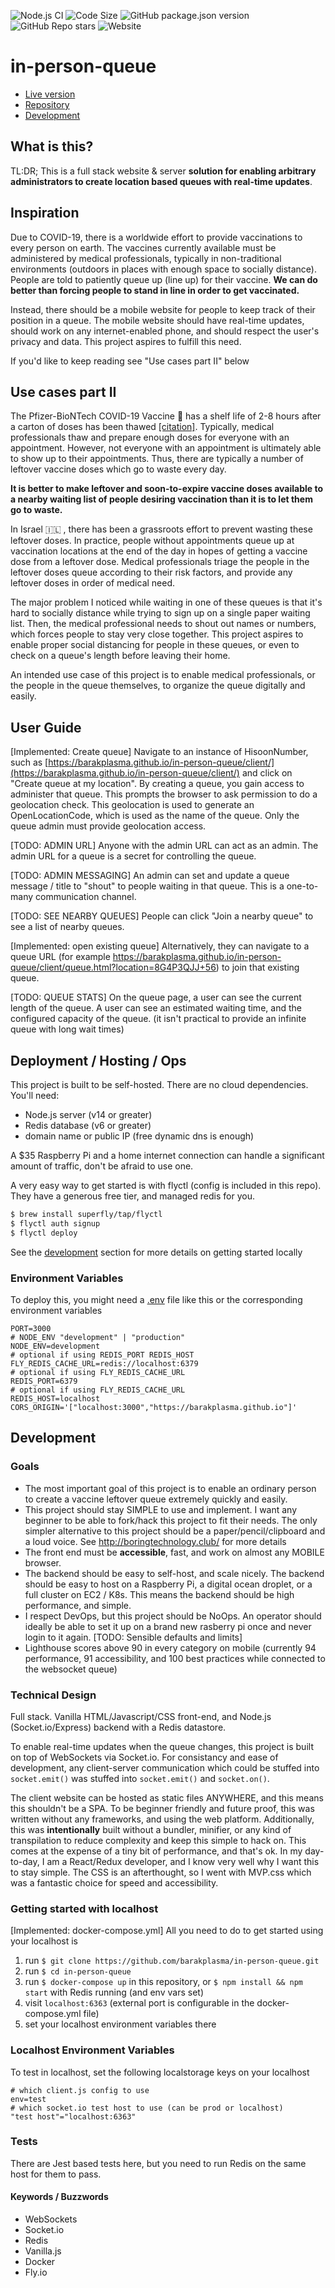 ![Node.js CI](https://github.com/barakplasma/in-person-queue/workflows/Node.js%20CI/badge.svg)
![Code Size](https://img.shields.io/github/languages/code-size/barakplasma/in-person-queue)
![GitHub package.json version](https://img.shields.io/github/package-json/v/barakplasma/in-person-queue)
![GitHub Repo stars](https://img.shields.io/github/stars/barakplasma/in-person-queue?style=social)
![Website](https://img.shields.io/website?down_color=lightgrey&down_message=offline&up_color=blue&up_message=online&url=https%3A%2F%2Fbarakplasma.github.io%2Fin-person-queue%2Fclient%2F)

# in-person-queue
- [Live version](https://barakplasma.github.io/in-person-queue/client/)
- [Repository](https://github.com/barakplasma/in-person-queue)
- [Development](#development)

## What is this?
TL:DR; This is a full stack website & server **solution for enabling arbitrary administrators to create location based queues with real-time updates**.

## Inspiration
Due to COVID-19, there is a worldwide effort to provide vaccinations to every person on earth. The vaccines currently available must be administered by medical professionals, typically in non-traditional environments (outdoors in places with enough space to socially distance). People are told to patiently queue up (line up) for their vaccine. **We can do better than forcing people to stand in line in order to get vaccinated.**

Instead, there should be a mobile website for people to keep track of their position in a queue. The mobile website should have real-time updates, should work on any internet-enabled phone, and should respect the user's privacy and data. This project aspires to fulfill this need.

If you'd like to keep reading see "Use cases part II" below

## Use cases part II

The Pfizer-BioNTech COVID-19 Vaccine 💉  has a shelf life of 2-8 hours after a carton of doses has been thawed [[citation]](https://www.fda.gov/media/144413/download). Typically, medical professionals thaw and prepare enough doses for everyone with an appointment. However, not everyone with an appointment is ultimately able to show up to their appointments. Thus, there are typically a  number of leftover vaccine doses which go to waste every day.

**It is better to make leftover and soon-to-expire vaccine doses available to a nearby waiting list of people desiring vaccination than it is to let them go to waste.**

In Israel 🇮🇱 , there has been a grassroots effort to prevent wasting these leftover doses. In practice, people without appointments queue up at vaccination locations at the end of the day in hopes of getting a vaccine dose from a leftover dose. Medical professionals triage the people in the leftover doses queue according to their risk factors, and provide any leftover doses in order of medical need.

The major problem I noticed while waiting in one of these queues is that it's hard to socially distance while trying to sign up on a single paper waiting list. Then, the medical professional needs to shout out names or numbers, which forces people to stay very close together. This project aspires to enable proper social distancing for people in these queues, or even to check on a queue's length before leaving their home.

An intended use case of this project is to enable medical professionals, or the people in the queue themselves, to organize the queue digitally and easily.

## User Guide

[Implemented: Create queue] Navigate to an instance of HisoonNumber, such as [https://barakplasma.github.io/in-person-queue/client/](https://barakplasma.github.io/in-person-queue/client/) and click on "Create queue at my location". By creating a queue, you gain access to administer that queue.
This prompts the browser to ask permission to do a geolocation check. This geolocation is used to generate an OpenLocationCode, which is used as the name of the queue. Only the queue admin must provide geolocation access. 

[TODO: ADMIN URL]
Anyone with the admin URL can act as an admin. The admin URL for a queue is a secret for controlling the queue.

[TODO: ADMIN MESSAGING] An admin can set and update a queue message / title to "shout" to people waiting in that queue. This is a one-to-many communication channel.

[TODO: SEE NEARBY QUEUES]
People can click "Join a nearby queue" to see a list of nearby queues. 

[Implemented: open existing queue] Alternatively, they can navigate to a queue URL (for example https://barakplasma.github.io/in-person-queue/client/queue.html?location=8G4P3QJJ+56) to join that existing queue.

[TODO: QUEUE STATS] On the queue page, a user can see the current length of the queue. A user can see an estimated waiting time, and the configured capacity of the queue. (it isn't practical to provide an infinite queue with long wait times)

## Deployment / Hosting / Ops
This project is built to be self-hosted. There are no cloud dependencies. You'll need:
* Node.js server (v14 or greater)
* Redis database (v6 or greater)
* domain name or public IP (free dynamic dns is enough)

A $35 Raspberry Pi and a home internet connection can handle a significant amount of traffic, don't be afraid to use one.

A very easy way to get started is with flyctl (config is included in this repo). They have a generous free tier, and managed redis for you.
```sh
$ brew install superfly/tap/flyctl
$ flyctl auth signup
$ flyctl deploy
```

See the [development](#development) section for more details on getting started locally

### Environment Variables
To deploy this, you might need a [.env](https://www.npmjs.com/package/dotenv) file like this or the corresponding environment variables
```env
PORT=3000
# NODE_ENV "development" | "production"
NODE_ENV=development
# optional if using REDIS_PORT REDIS_HOST
FLY_REDIS_CACHE_URL=redis://localhost:6379
# optional if using FLY_REDIS_CACHE_URL
REDIS_PORT=6379
# optional if using FLY_REDIS_CACHE_URL
REDIS_HOST=localhost
CORS_ORIGIN='["localhost:3000","https://barakplasma.github.io"]'
```

## Development

### Goals
* The most important goal of this project is to enable an ordinary person to create a vaccine leftover queue extremely quickly and easily.
* This project should stay SIMPLE to use and implement. I want any beginner to be able to fork/hack this project to fit their needs. The only simpler alternative to this project should be a paper/pencil/clipboard and a loud voice. See http://boringtechnology.club/ for more details
* The front end must be **accessible**, fast, and work on almost any MOBILE browser.
* The backend should be easy to self-host, and scale nicely. The backend should be easy to host on a Raspberry Pi, a digital ocean droplet, or a full cluster on EC2 / K8s. This means the backend should be high performance, and simple.
* I respect DevOps, but this project should be NoOps. An operator should ideally be able to set it up on a brand new rasberry pi once and never login to it again. [TODO: Sensible defaults and limits]
* Lighthouse scores above 90 in every category on mobile (currently 94 performance, 91 accessibility, and 100 best practices while connected to the websocket queue)

### Technical Design
Full stack. Vanilla HTML/Javascript/CSS front-end, and Node.js (Socket.io/Express) backend with a Redis datastore.

To enable real-time updates when the queue changes, this project is built on top of WebSockets via Socket.io. For consistancy and ease of development, any client-server communication which could be stuffed into `socket.emit()` was stuffed into `socket.emit()` and `socket.on()`. 

The client website can be hosted as static files ANYWHERE, and this means this shouldn't be a SPA. To be beginner friendly and future proof, this was written without any frameworks, and using the web platform. Additionally, this was **intentionally** built without a bundler, minifier, or any kind of transpilation to reduce complexity and keep this simple to hack on. This comes at the expense of a tiny bit of performance, and that's ok. In my day-to-day, I am a React/Redux developer, and I know very well why I want this to stay simple. The CSS is an afterthought, so I went with MVP.css which was a fantastic choice for speed and accessibility.

### Getting started with localhost
[Implemented: docker-compose.yml] All you need to do to get started using your localhost is 
1. run `$ git clone https://github.com/barakplasma/in-person-queue.git`
2. run `$ cd in-person-queue`
3. run `$ docker-compose up` in this repository, or `$ npm install && npm start` with Redis running (and env vars set)
4. visit `localhost:6363` (external port is configurable in the docker-compose.yml file)
5. set your localhost environment variables there

### Localhost Environment Variables
To test in localhost, set the following localstorage keys on your localhost
```env
# which client.js config to use
env=test
# which socket.io test host to use (can be prod or localhost)
"test host"="localhost:6363"
```

### Tests
There are Jest based tests here, but you need to run Redis on the same host for them to pass.

#### Keywords / Buzzwords
* WebSockets
* Socket.io
* Redis
* Vanilla.js
* Docker
* Fly.io
